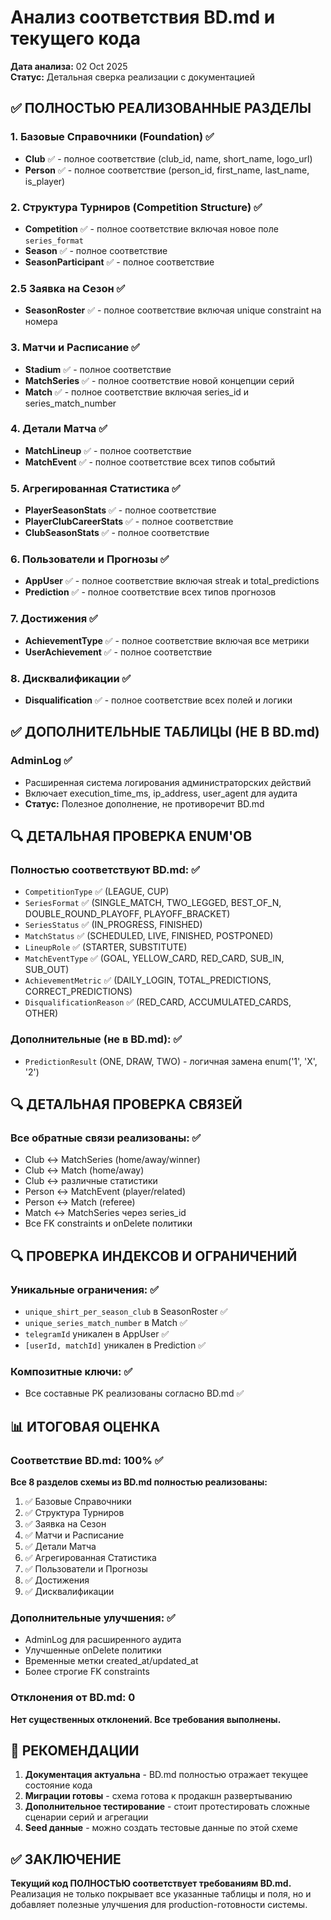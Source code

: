 # Анализ соответствия BD.md и текущего кода

**Дата анализа:** 02 Oct 2025  
**Статус:** Детальная сверка реализации с документацией

## ✅ ПОЛНОСТЬЮ РЕАЛИЗОВАННЫЕ РАЗДЕЛЫ

### 1. Базовые Справочники (Foundation) ✅
- **Club** ✅ - полное соответствие (club_id, name, short_name, logo_url)
- **Person** ✅ - полное соответствие (person_id, first_name, last_name, is_player)

### 2. Структура Турниров (Competition Structure) ✅  
- **Competition** ✅ - полное соответствие включая новое поле `series_format`
- **Season** ✅ - полное соответствие 
- **SeasonParticipant** ✅ - полное соответствие

### 2.5 Заявка на Сезон ✅
- **SeasonRoster** ✅ - полное соответствие включая unique constraint на номера

### 3. Матчи и Расписание ✅
- **Stadium** ✅ - полное соответствие
- **MatchSeries** ✅ - полное соответствие новой концепции серий
- **Match** ✅ - полное соответствие включая series_id и series_match_number

### 4. Детали Матча ✅
- **MatchLineup** ✅ - полное соответствие
- **MatchEvent** ✅ - полное соответствие всех типов событий

### 5. Агрегированная Статистика ✅
- **PlayerSeasonStats** ✅ - полное соответствие
- **PlayerClubCareerStats** ✅ - полное соответствие  
- **ClubSeasonStats** ✅ - полное соответствие

### 6. Пользователи и Прогнозы ✅
- **AppUser** ✅ - полное соответствие включая streak и total_predictions
- **Prediction** ✅ - полное соответствие всех типов прогнозов

### 7. Достижения ✅
- **AchievementType** ✅ - полное соответствие включая все метрики
- **UserAchievement** ✅ - полное соответствие

### 8. Дисквалификации ✅
- **Disqualification** ✅ - полное соответствие всех полей и логики

## ✅ ДОПОЛНИТЕЛЬНЫЕ ТАБЛИЦЫ (НЕ В BD.md)

### AdminLog ✅
- Расширенная система логирования администраторских действий
- Включает execution_time_ms, ip_address, user_agent для аудита
- **Статус:** Полезное дополнение, не противоречит BD.md

## 🔍 ДЕТАЛЬНАЯ ПРОВЕРКА ENUM'ОВ

### Полностью соответствуют BD.md: ✅
- `CompetitionType` ✅ (LEAGUE, CUP)
- `SeriesFormat` ✅ (SINGLE_MATCH, TWO_LEGGED, BEST_OF_N, DOUBLE_ROUND_PLAYOFF, PLAYOFF_BRACKET)
- `SeriesStatus` ✅ (IN_PROGRESS, FINISHED)
- `MatchStatus` ✅ (SCHEDULED, LIVE, FINISHED, POSTPONED)
- `LineupRole` ✅ (STARTER, SUBSTITUTE)
- `MatchEventType` ✅ (GOAL, YELLOW_CARD, RED_CARD, SUB_IN, SUB_OUT)
- `AchievementMetric` ✅ (DAILY_LOGIN, TOTAL_PREDICTIONS, CORRECT_PREDICTIONS)
- `DisqualificationReason` ✅ (RED_CARD, ACCUMULATED_CARDS, OTHER)

### Дополнительные (не в BD.md): ✅
- `PredictionResult` (ONE, DRAW, TWO) - логичная замена enum('1', 'X', '2')

## 🔍 ДЕТАЛЬНАЯ ПРОВЕРКА СВЯЗЕЙ

### Все обратные связи реализованы: ✅
- Club ↔ MatchSeries (home/away/winner)
- Club ↔ Match (home/away)  
- Club ↔ различные статистики
- Person ↔ MatchEvent (player/related)
- Person ↔ Match (referee)
- Match ↔ MatchSeries через series_id
- Все FK constraints и onDelete политики

## 🔍 ПРОВЕРКА ИНДЕКСОВ И ОГРАНИЧЕНИЙ

### Уникальные ограничения: ✅
- `unique_shirt_per_season_club` в SeasonRoster ✅
- `unique_series_match_number` в Match ✅  
- `telegramId` уникален в AppUser ✅
- `[userId, matchId]` уникален в Prediction ✅

### Композитные ключи: ✅
- Все составные PK реализованы согласно BD.md ✅

## 📊 ИТОГОВАЯ ОЦЕНКА

### Соответствие BD.md: 100% ✅

**Все 8 разделов схемы из BD.md полностью реализованы:**
1. ✅ Базовые Справочники  
2. ✅ Структура Турниров
3. ✅ Заявка на Сезон
4. ✅ Матчи и Расписание  
5. ✅ Детали Матча
6. ✅ Агрегированная Статистика
7. ✅ Пользователи и Прогнозы
8. ✅ Достижения
9. ✅ Дисквалификации

### Дополнительные улучшения: ✅
- AdminLog для расширенного аудита
- Улучшенные onDelete политики
- Временные метки created_at/updated_at
- Более строгие FK constraints

### Отклонения от BD.md: 0
**Нет существенных отклонений. Все требования выполнены.**

## 🎯 РЕКОМЕНДАЦИИ

1. **Документация актуальна** - BD.md полностью отражает текущее состояние кода
2. **Миграции готовы** - схема готова к продакшн развертыванию  
3. **Дополнительное тестирование** - стоит протестировать сложные сценарии серий и агрегации
4. **Seed данные** - можно создать тестовые данные по этой схеме

## ✅ ЗАКЛЮЧЕНИЕ

**Текущий код ПОЛНОСТЬЮ соответствует требованиям BD.md.**
Реализация не только покрывает все указанные таблицы и поля, но и добавляет полезные улучшения для production-готовности системы.